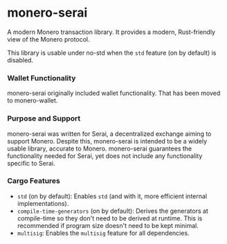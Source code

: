 # monero-serai

A modern Monero transaction library. It provides a modern, Rust-friendly view of
the Monero protocol.

This library is usable under no-std when the `std` feature (on by default) is
disabled.

### Wallet Functionality

monero-serai originally included wallet functionality. That has been moved to
monero-wallet.

### Purpose and Support

monero-serai was written for Serai, a decentralized exchange aiming to support
Monero. Despite this, monero-serai is intended to be a widely usable library,
accurate to Monero. monero-serai guarantees the functionality needed for Serai,
yet does not include any functionality specific to Serai.

### Cargo Features

- `std` (on by default): Enables `std` (and with it, more efficient internal
  implementations).
- `compile-time-generators` (on by default): Derives the generators at
  compile-time so they don't need to be derived at runtime. This is recommended
  if program size doesn't need to be kept minimal.
- `multisig`: Enables the `multisig` feature for all dependencies.
